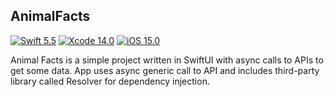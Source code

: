 ## AnimalFacts

[![Swift 5.5](https://img.shields.io/badge/Swift-5.6-green.svg)](https://swift.org)
[![Xcode 14.0](https://img.shields.io/badge/Xcode-14.0-green.svg)](https://developer.apple.com/xcode/)
[![iOS 15.0](https://img.shields.io/badge/iOS-16.0-green.svg)](https://developer.apple.com/ios/)

Animal Facts is a simple project written in SwiftUI with async calls to APIs to get some data. App uses async generic call to API and includes third-party library called Resolver for dependency injection.
